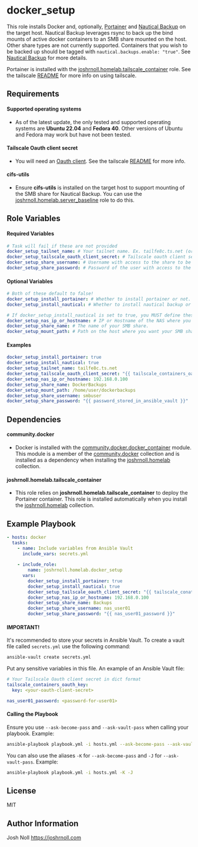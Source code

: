 docker_setup
=========

This role installs Docker and, optionally, [Portainer](https://www.portainer.io/) and [Nautical Backup](https://github.com/Minituff/nautical-backup) on the target host. Nautical Backup leverages rsync to back up the bind mounts of active docker containers to an SMB share mounted on the host. Other share types are not currently supported. Containers that you wish to be backed up should be tagged with ```nautical.backups.enable: "true"```. See [Nautical Backup](https://github.com/Minituff/nautical-backup) for more details.

Portainer is installed with the [joshrnoll.homelab.tailscale_container](https://galaxy.ansible.com/ui/repo/published/joshrnoll/homelab/content/) role. See the tailscale [README](../../tailscale-info/README.md) for more info on using tailscale. 

Requirements
------------

#### Supported operating systems
- As of the latest update, the only tested and supported operating systems are **Ubuntu 22.04** and **Fedora 40**. Other versions of Ubuntu and Fedora may work but have not been tested.

#### Tailscale Oauth client secret
- You will need an [Oauth client](https://tailscale.com/kb/1215/oauth-clients). See the tailscale [README](../../tailscale-info/README.md) for more info.

#### cifs-utils
- Ensure **cifs-utils** is installed on the target host to support mounting of the SMB share for Nautical Backup. You can use the [joshrnoll.homelab.server_baseline](https://galaxy.ansible.com/ui/repo/published/joshrnoll/homelab/content/) role to do this. 

Role Variables
--------------
#### Required Variables
```YAML
# Task will fail if these are not provided
docker_setup_tailnet_name: # Your tailnet name. Ex. tailfe8c.ts.net (or cat-crocodile.ts.net, if you have a 'fun' name)
docker_setup_tailscale_oauth_client_secret: # Tailscale oauth client secret for deploying portainer. See tailscale README for more info. 
docker_setup_share_username: # Username with access to the share to be mounted
docker_setup_share_password: # Password of the user with access to the share to be mounted
```
#### Optional Variables
```YAML
# Both of these default to false!
docker_setup_install_portainer: # Whether to install portainer or not. Set to true or false.
docker_setup_install_nautical: # Whether to install nautical backup or not. Set to true or false.

# If docker_setup_install_nautical is set to true, you MUST define these variables as well:
docker_setup_nas_ip_or_hostname: # IP or Hostname of the NAS where you host your SMB share. Not the full path to the share
docker_setup_share_name: # The name of your SMB share.
docker_setup_mount_path: # Path on the host where you want your SMB share mounted

```
#### Examples
```YAML
docker_setup_install_portainer: true
docker_setup_install_nautical: true
docker_setup_tailnet_name: tailfe8c.ts.net
docker_setup_tailscale_oauth_client_secret: "{{ tailscale_containers_oauth_client['secret'] }}" # Stored in Ansible vault
docker_setup_nas_ip_or_hostname: 192.168.0.100
docker_setup_share_name: DockerBackups
docker_setup_mount_path: /home/user/dockerbackups
docker_setup_share_username: smbuser
docker_setup_share_password: "{{ password_stored_in_ansible_vault }}"
```

Dependencies
------------

#### community.docker
- Docker is installed with the [community.docker.docker_container](https://docs.ansible.com/ansible/latest/collections/community/docker/docker_container_module.html) module. This module is a member of the [community.docker](https://galaxy.ansible.com/ui/repo/published/community/docker/) collection and is installed as a dependency when installing the [joshrnoll.homelab](https://galaxy.ansible.com/ui/repo/published/joshrnoll/homelab/) collection.

#### joshrnoll.homelab.tailscale_container
- This role relies on **joshrnoll.homelab.tailscale_container** to deploy the Portainer container. This role is installed automatically when you install the [joshrnoll.homelab](https://galaxy.ansible.com/ui/repo/published/joshrnoll/homelab/) collection.

Example Playbook
----------------
```YAML
- hosts: docker
  tasks:
    - name: Include variables from Ansible Vault
      include_vars: secrets.yml
    
    - include_role:
        name: joshrnoll.homelab.docker_setup
      vars:
        docker_setup_install_portainer: true
        docker_setup_install_nautical: true
        docker_setup_tailscale_oauth_client_secret: "{{ tailscale_conatiners_oauth_client['secret'] }}"
        docker_setup_nas_ip_or_hostname: 192.168.0.100
        docker_setup_share_name: Backups
        docker_setup_share_username: nas_user01
        docker_setup_share_password: "{{ nas_user01_password }}"
```

#### IMPORTANT!

It's recommended to store your secrets in Ansible Vault. To create a vault file called ```secrets.yml``` use the following command:

```bash
ansible-vault create secrets.yml
```

Put any sensitive variables in this file. An example of an Ansible Vault file:

```YAML
# Your Tailscale Oauth client secret in dict format
tailscale_containers_oauth_key:
  key: <your-oauth-client-secret>

nas_user01_password: <password-for-user01>
```

#### Calling the Playbook

Ensure you use ```--ask-become-pass``` and ```--ask-vault-pass``` when calling your playbook. Example:

```bash
ansible-playbook playbook.yml -i hosts.yml --ask-become-pass --ask-vault-pass
```

You can also use the aliases ```-K``` for ```--ask-become-pass``` and ```-J``` for ```--ask-vault-pass```. Example:

```bash
ansible-playbook playbook.yml -i hosts.yml -K -J
```

License
-------

MIT

Author Information
------------------

Josh Noll 
https://joshrnoll.com

